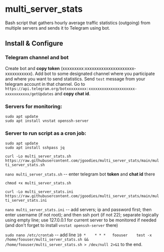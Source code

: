 # multi_server_stats
Bash script that gathers hourly average traffic statistics (outgoing) from multiple servers and sends it to Telegram using bot.

## Install & Configure

### Telegram channel and bot

Create bot and **copy token** (xxxxxxxxx:xxxxxxxxxxxxxxxxxxxxx-xxxxxxxxxxx). Add bot to some designated channel where you participate and where you want to send statistics. Send `test` message from your telegram account in that channel. Go to `https://api.telegram.org/botxxxxxxxxx:xxxxxxxxxxxxxxxxxxxxx-xxxxxxxxxxx/getUpdates` and **copy chat id**.

### Servers for monitoring:

```
sudo apt update
sudo apt install vnstat openssh-server
```

### Server to run script as a cron job:

```
sudo apt update
sudo apt install sshpass jq
```

`curl -Lo multi_server_stats.sh https://raw.githubusercontent.com/jgoodies/multi_server_stats/main/multi_server_stats.sh`

`nano multi_server_stats.sh` -- enter telegram bot **token** and **chat id** there

`chmod +x multi_server_stats.sh`

`curl -Lo multi_server_stats.ini https://raw.githubusercontent.com/jgoodies/multi_server_stats/main/multi_server_stats.ini`

`nano multi_server_stats.ini` -- add servers; ip and password first; then enter username (if not root); and then ssh port (if not 22); separate logically using empty line; use 127.0.0.1 for current server to be monitored if needed (and don't forget to install `vnstat openssh-server` there)

`sudo nano /etc/crontab` -- add line `10 *    * * *   foouser    test -x /home/foouser/multi_server_stats.sh && /home/foouser/multi_server_stats.sh > /dev/null 2>&1` to the end.
